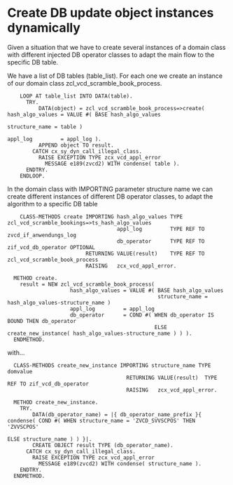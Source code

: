 # Create DB update object instances dynamically

Given a situation that we have to create several instances of a domain class with different injected DB operator classes to adapt the main flow to the specific DB table.

We have a list of DB tables (table_list). For each one we create an instance of our domain class zcl_vcd_scramble_book_process. 
```abap
    LOOP AT table_list INTO DATA(table).
      TRY.
          DATA(object) = zcl_vcd_scramble_book_process=>create( hash_algo_values = VALUE #( BASE hash_algo_values
                                                                                            structure_name = table )
                                                                appl_log         = appl_log ).
          APPEND object TO result.
        CATCH cx_sy_dyn_call_illegal_class.
          RAISE EXCEPTION TYPE zcx_vcd_appl_error
            MESSAGE e189(zvcd2) WITH condense( table ).
      ENDTRY.
    ENDLOOP.
```

In the domain class with IMPORTING parameter structure name we can create different instances of different DB operator classes, to adapt the algorithm to a specific DB table

```abap
    CLASS-METHODS create IMPORTING hash_algo_values TYPE zcl_vcd_scramble_bookings=>ts_hash_algo_values
                                   appl_log         TYPE REF TO zvcd_if_anwendungs_log
                                   db_operator      TYPE REF TO zif_vcd_db_operator OPTIONAL
                         RETURNING VALUE(result)    TYPE REF TO zcl_vcd_scramble_book_process
                         RAISING   zcx_vcd_appl_error.

  METHOD create.
    result = NEW zcl_vcd_scramble_book_process(
                    hash_algo_values = VALUE #( BASE hash_algo_values
                                                structure_name = hash_algo_values-structure_name )
                    appl_log         = appl_log
                    db_operator      = COND #( WHEN db_operator IS BOUND THEN db_operator
                                               ELSE create_new_instance( hash_algo_values-structure_name ) ) ).
  ENDMETHOD.
```
with...
```abap
  CLASS-METHODS create_new_instance IMPORTING structure_name TYPE domvalue
                                      RETURNING VALUE(result)  TYPE REF TO zif_vcd_db_operator
                                      RAISING   zcx_vcd_appl_error.

  METHOD create_new_instance.
    TRY.
        DATA(db_operator_name) = |{ db_operator_name_prefix }{ condense( COND #( WHEN structure_name = 'ZVCD_SVVSCPOS' THEN 'ZVVSCPOS'
                                                                                 ELSE structure_name ) ) }|.
        CREATE OBJECT result TYPE (db_operator_name).
      CATCH cx_sy_dyn_call_illegal_class.
        RAISE EXCEPTION TYPE zcx_vcd_appl_error
          MESSAGE e189(zvcd2) WITH condense( structure_name ).
    ENDTRY.
  ENDMETHOD.
```
